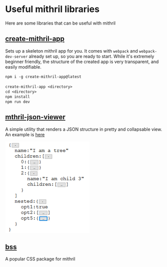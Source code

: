 # Useful mithril libraries

Here are some libraries that can be useful with mithril

## [create-mithril-app](https://www.npmjs.com/package/create-mithril-app)

Sets up a skeleton mithril app for you. It comes with `webpack` and `webpack-dev-server` already set up, so you are ready to start. While it's extremely beginner friendly, the structure of the created app is very transparent, and easily modifiable.

```
npm i -g create-mithril-app@latest

create-mithril-app <directory>
cd <directory>
npm install
npm run dev
```

## [mthril-json-viewer](https://www.npmjs.com/package/mithril-json-viewer)

A simple utility that renders a JSON structure in pretty and collapsable view. An example is [here](https://hungry-raman-deb8e1.netlify.com/)

![mithril-json-viewer](https://raw.githubusercontent.com/highmountaintea/mithril-json-viewer/master/sample-tree.png)

## [bss](https://www.npmjs.com/package/bss)

A popular CSS package for mithril
